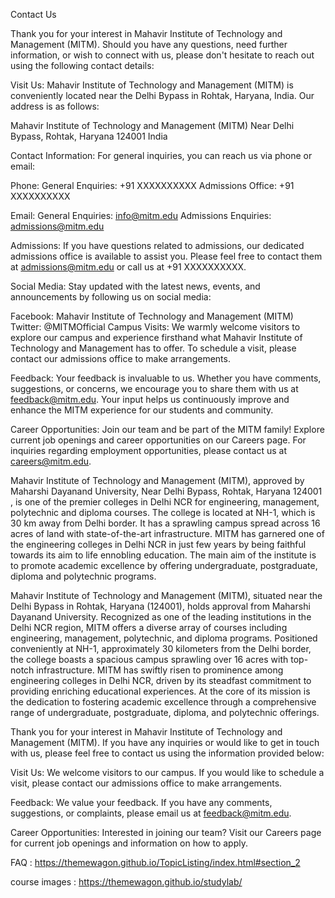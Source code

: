 
Contact Us

Thank you for your interest in Mahavir Institute of Technology and Management (MITM). Should you have any questions, need further information, or wish to connect with us, please don't hesitate to reach out using the following contact details:

Visit Us:
Mahavir Institute of Technology and Management (MITM) is conveniently located near the Delhi Bypass in Rohtak, Haryana, India. Our address is as follows:

Mahavir Institute of Technology and Management (MITM)
Near Delhi Bypass, Rohtak, Haryana 124001
India

Contact Information:
For general inquiries, you can reach us via phone or email:

Phone:
General Enquiries: +91 XXXXXXXXXX
Admissions Office: +91 XXXXXXXXXX

Email:
General Enquiries: info@mitm.edu
Admissions Enquiries: admissions@mitm.edu

Admissions:
If you have questions related to admissions, our dedicated admissions office is available to assist you. Please feel free to contact them at admissions@mitm.edu or call us at +91 XXXXXXXXXX.

Social Media:
Stay updated with the latest news, events, and announcements by following us on social media:

Facebook: Mahavir Institute of Technology and Management (MITM)
Twitter: @MITMOfficial
Campus Visits:
We warmly welcome visitors to explore our campus and experience firsthand what Mahavir Institute of Technology and Management has to offer. To schedule a visit, please contact our admissions office to make arrangements.

Feedback:
Your feedback is invaluable to us. Whether you have comments, suggestions, or concerns, we encourage you to share them with us at feedback@mitm.edu. Your input helps us continuously improve and enhance the MITM experience for our students and community.

Career Opportunities:
Join our team and be part of the MITM family! Explore current job openings and career opportunities on our Careers page. For inquiries regarding employment opportunities, please contact us at careers@mitm.edu.




Mahavir Institute of Technology and Management (MITM), approved by Maharshi Dayanand University, Near Delhi Bypass, Rohtak, Haryana 124001 , is one of the premier colleges in Delhi NCR for engineering, management, polytechnic and diploma courses. The college is located at NH-1, which is 30 km away from Delhi border. It has a sprawling campus spread across 16 acres of land with state-of-the-art infrastructure. MITM has garnered one of the engineering colleges in Delhi NCR in just few years by being faithful towards its aim to life ennobling education. The main aim of the institute is to promote academic excellence by offering undergraduate, postgraduate, diploma and polytechnic programs.

Mahavir Institute of Technology and Management (MITM), situated near the Delhi Bypass in Rohtak, Haryana (124001), holds approval from Maharshi Dayanand University. Recognized as one of the leading institutions in the Delhi NCR region, MITM offers a diverse array of courses including engineering, management, polytechnic, and diploma programs. Positioned conveniently at NH-1, approximately 30 kilometers from the Delhi border, the college boasts a spacious campus sprawling over 16 acres with top-notch infrastructure. MITM has swiftly risen to prominence among engineering colleges in Delhi NCR, driven by its steadfast commitment to providing enriching educational experiences. At the core of its mission is the dedication to fostering academic excellence through a comprehensive range of undergraduate, postgraduate, diploma, and polytechnic offerings.



Thank you for your interest in Mahavir Institute of Technology and Management (MITM). If you have any inquiries or would like to get in touch with us, please feel free to contact us using the information provided below:



Visit Us:
We welcome visitors to our campus. If you would like to schedule a visit, please contact our admissions office to make arrangements.

Feedback:
We value your feedback. If you have any comments, suggestions, or complaints, please email us at feedback@mitm.edu.

Career Opportunities:
Interested in joining our team? Visit our Careers page for current job openings and information on how to apply.


FAQ  : https://themewagon.github.io/TopicListing/index.html#section_2

course images : https://themewagon.github.io/studylab/

